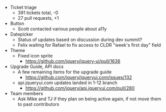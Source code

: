 * Ticket triage	
	* 391 tickets total, -0
	* 27 pull requests, +1
* Button	
	* Scott contacted various people about a11y
* Datepicker	
	* Status of updates based on discussion during dev summit?
	* Felix waiting for Rafael to fix access to CLDR "week's first day" field
* Theme	
	* Fixed icon sprite
	  * https://github.com/jquery/jquery-ui/pull/1636
* Upgrade Guide, API docs	
	* A few remaining items for the upgrade guide
	  * https://github.com/jquery/jqueryui.com/issues/132
	* api.jqueryui.com updates landed in 1-12 branch
	  * https://github.com/jquery/api.jqueryui.com/pull/280
* Team members	
  * Ask Mike and TJ if they plan on being active again, if not move them to past contributors
  
